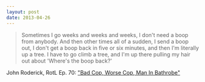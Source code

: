 ```yaml
---
layout: post
date: 2013-04-26
---
```


>Sometimes I go weeks and weeks and weeks, I don't need a boop from anybody. And then other times all of a sudden, I send a boop out, I don't get a boop back in five or six minutes, and then I'm literally up a tree. I have to go climb a tree, and I'm up there pulling my hair out about 'Where's the boop back?'  

John Roderick, RotL Ep. 70: ["Bad Cop, Worse Cop, Man In Bathrobe"](http://www.merlinmann.com/roderick/ep-70-bad-cop-worse-cop-man-in-bathrobe.html)
